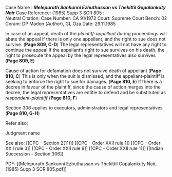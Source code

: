 Case Name : ***Melepurath Sankunni Ezhuthassan vs Thekittil Gopalankuty Nair***
Case Reference: (1985) Supp 3 SCR 805 :  
Neutral Citation:
Case Number: CA 91/1972
Court: Supreme Court
Bench: 02
Coram: DP Madon (*Author*), GL Oza
Date: 29.11.1985

In case of an appeal, death of the *plaintiff-appellant* during proceedings will abate the appeal if there is only one appellant, and the right to sue does not survive. (**Page 809, C-D**)
	The legal representatives will not have any right to continue the appeal
	If the appellant’s right to sue survives on his death, the right to prosecute the appeal by the legal representatives also survives (**Page 809, E**)

Cause of action for defamation does not survive death of appellant (**Page 810, C**)
	This is only when the suit is dismissed, and the appellant-plaintiff is seeking to enforce the right to sue for damages. (**Page 810, E**)
	If there is a decree in favour of the plaintiff, since the cause of action merges into the decree,  the legal representatives are entitle to defend and be substituted as *respondent-plaintiff* (**Page 810, F**)

Section 306 applies to executors, administrators and legal representatives (**Page 810, G-H**)

 
Refer also:

Judgment name

See also:
[[CPC - Section 2(11)]]
[[CPC - Order XXII rule 1]] 
[[CPC - Order XXII rule 3]] 
[[CPC - Order XXII rule 9]]
[[CPC - Order XXII rule 11]]
[[Indian Succession - Section 306]]

PDF:
[[Melepurath Sankunni Ezhuthassan vs Thekittil Gopalankuty Nair, (1985) Supp 3 SCR 805.pdf]]